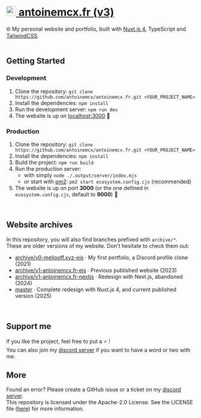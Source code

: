 # <a href="https://antoinemcx.fr"><code><img height="26" src="/public/logo.ico"></code> antoinemcx.fr (v3)</a>

🌐 My personal website and portfolio, built with [Nuxt.js 4](https://nuxt.com/), TypeScript and [TailwindCSS](https://tailwindcss.com/).
<br><br>

## Getting Started
### Development
1. Clone the repository: `git clone https://github.com/antoinemcx/antoinemcx.fr.git <YOUR_PROJECT_NAME>`
2. Install the dependencies: `npm install`
3. Run the development server: `npm run dev`
4. The website is up on [localhost:3000](http://localhost:3000) 🚀

### Production
1. Clone the repository: `git clone https://github.com/antoinemcx/antoinemcx.fr.git <YOUR_PROJECT_NAME>`
2. Install the dependencies: `npm install`
3. Build the project:  `npm run build`
4. Run the production server:
    - with simply `node ./.output/server/index.mjs`
    - or start with [pm2](https://pm2.keymetrics.io/): `pm2 start ecosystem.config.cjs` (recommended)
5. The website is up on port **3000** (or the one defined in `ecosystem.config.cjs`, default to **9000**) 🚀

<br>

## Website archives
In this repository, you will also find branches prefixed with `archive/*`.  
These are older versions of my website. Don't hesitate to check them out:
- [archive/v0-meliooff.xyz-ejs](https://github.com/antoinemcx/antoinemcx.fr/tree/archive/v0-meliooff.xyz-ejs) · My first portfolio, a Discord profile clone (2021)
- [archive/v1-antoinemcx.fr-ejs](https://github.com/antoinemcx/antoinemcx.fr/tree/archive/v1-antoinemcx.fr-ejs) · Previous published website (2023)
- [archive/v1-antoinemcx.fr-nextjs](https://github.com/antoinemcx/antoinemcx.fr/tree/archive/v1-antoinemcx.fr-nextjs) · Redesign with Next.js, abandoned (2024)
- [master](https://github.com/antoinemcx/antoinemcx.fr) · Complete redesign with Nuxt.js 4, and current published version (2025)

<br>

## Support me
If you like the project, feel free to put a ⭐ !  
You can also join my [discord server](https://antoinemcx.fr/discord) if you want to have a word or two with me.

## More
Found an error? Please create a GitHub issue or a ticket on my [discord server](https://antoinemcx.fr/discord).  
This repository is licensed under the Apache-2.0 License. See the LICENSE file ([here](LICENSE)) for more information.